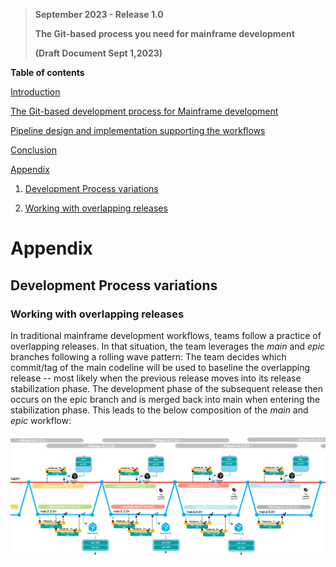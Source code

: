 >**September 2023 - Release 1.0**
>
>**The Git-based process you need for mainframe development**
>
>**(Draft Document Sept 1,2023)**  



**Table of contents**

[Introduction](introduction.md#introduction)
 
[The Git-based development process for Mainframe development](the-git-based-development-process-for-mainframe-development.md#the-git-based-development-process-for-mainframe-development)

[Pipeline design and implementation supporting the workflows](pipeline-design-and-implementation-supporting-the-workflows.md#pipeline-design-and-implementation-supporting-the-workflows)

[Conclusion](conclusion.md#conclusion)

[Appendix](#appendix)

1. [Development Process variations](#development-process-variations)

2. [Working with overlapping releases](#working-with-overlapping-releases)


# Appendix 

## Development Process variations

### Working with overlapping releases

In traditional mainframe development workflows, teams follow a practice of overlapping releases. In that situation, the team leverages the *main* and *epic* branches following a rolling wave pattern: The team decides which commit/tag of the main codeline will be used to baseline the overlapping release -- most likely when the previous release moves into its release stabilization phase. The development phase of the subsequent release then occurs on the epic branch and is merged back into main when entering the stabilization phase. This leads to the below composition of the *main* and *epic* workflow:

![Figure 24 - Git-based development process with overlapping release development](images/media/image24.png)

